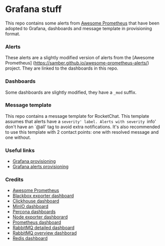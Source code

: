 # Grafana stuff

This repo contains some alerts from [Awesome Prometheus](https://samber.github.io/awesome-prometheus-alerts/) that have been adopted to Grafana, dashboards and message template in provisioning format.

### Alerts

These alerts are a slightly modified version of alerts from the [Awesome Prometheus] (https://samber.github.io/awesome-prometheus-alerts/) project. They are linked to the dashboards in this repo.

### Dashboards

Some dashboards are slightly modified, they have a `_mod` suffix.

### Message template

This repo contains a message template for RocketChat.
This template assumes that alerts have a `severity' label. Alerts with severity `info' don't have an `@all' tag to avoid extra notifications. It's also recommended to use this template with 2 contact points: one with resolved message and one without.

### Useful links

* [Grafana provisioning](https://grafana.com/docs/grafana/latest/administration/provisioning/)
* [Grafana alerts provisioning](https://grafana.com/docs/grafana/latest/alerting/set-up/provision-alerting-resources/file-provisioning/)


### Credits

* [Awesome Prometheus](https://samber.github.io/awesome-prometheus-alerts/)
* [Blackbox exporter dashboard](https://grafana.com/grafana/dashboards/14928-prometheus-blackbox-exporter/)
* [Clickhouse dashboard](https://grafana.com/grafana/dashboards/14192-clickhouse/)
* [MinIO dashboard](https://grafana.com/grafana/dashboards/13502-minio-dashboard/)
* [Percona dashboards](https://github.com/percona/grafana-dashboards/)
* [Node exporter dashborard](https://grafana.com/grafana/dashboards/1860-node-exporter-full/)
* [Prometheus dashboard](https://grafana.com/grafana/dashboards/3662)
* [RabbitMQ detailed dashboard](https://grafana.com/grafana/dashboards/4279)
* [RabbitMQ overview dashborad](https://grafana.com/grafana/dashboards/10991-rabbitmq-overview/)
* [Redis dashboard](https://grafana.com/grafana/dashboards/763)
